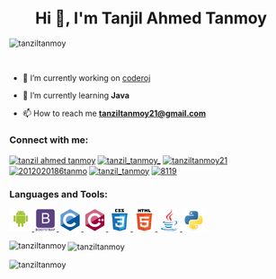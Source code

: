 <h1 align="center">Hi 👋, I'm Tanjil Ahmed Tanmoy</h1>
<p align="left"> <img src="https://komarev.com/ghpvc/?username=tanziltanmoy&label=Profile%20views&color=0e75b6&style=flat" alt="tanziltanmoy" /> </p>

<p align="left"> <a href="https://twitter.com/" target="blank"><img src="https://img.shields.io/twitter/follow/?logo=twitter&style=for-the-badge" alt="" /></a> </p>

- 🔭 I’m currently working on [coderoj](https://coderoj.com/)

- 🌱 I’m currently learning **Java**

- 📫 How to reach me **tanziltanmoy21@gmail.com**

<h3 align="left">Connect with me:</h3>
<p align="left">
<a href="https://fb.com/tanzil ahmed tanmoy" target="blank"><img align="center" src="https://raw.githubusercontent.com/rahuldkjain/github-profile-readme-generator/master/src/images/icons/Social/facebook.svg" alt="tanzil ahmed tanmoy" height="30" width="40" /></a>
<a href="https://instagram.com/tanzil_tanmoy_" target="blank"><img align="center" src="https://raw.githubusercontent.com/rahuldkjain/github-profile-readme-generator/master/src/images/icons/Social/instagram.svg" alt="tanzil_tanmoy_" height="30" width="40" /></a>
<a href="https://www.codechef.com/users/tanziltanmoy21" target="blank"><img align="center" src="https://cdn.jsdelivr.net/npm/simple-icons@3.1.0/icons/codechef.svg" alt="tanziltanmoy21" height="30" width="40" /></a>
<a href="https://www.hackerrank.com/2012020186tanmo" target="blank"><img align="center" src="https://raw.githubusercontent.com/rahuldkjain/github-profile-readme-generator/master/src/images/icons/Social/hackerrank.svg" alt="2012020186tanmo" height="30" width="40" /></a>
<a href="https://codeforces.com/profile/tanzil_tanmoy" target="blank"><img align="center" src="https://cdn.jsdelivr.net/npm/simple-icons@3.0.1/icons/codeforces.svg" alt="tanzil_tanmoy" height="30" width="40" /></a>
<a href="https://discord.gg/8119" target="blank"><img align="center" src="https://raw.githubusercontent.com/rahuldkjain/github-profile-readme-generator/master/src/images/icons/Social/discord.svg" alt="8119" height="30" width="40" /></a>
</p>

<h3 align="left">Languages and Tools:</h3>
<p align="left"> <a href="https://developer.android.com" target="_blank"> <img src="https://raw.githubusercontent.com/devicons/devicon/master/icons/android/android-original-wordmark.svg" alt="android" width="40" height="40"/> </a> <a href="https://getbootstrap.com" target="_blank"> <img src="https://raw.githubusercontent.com/devicons/devicon/master/icons/bootstrap/bootstrap-plain-wordmark.svg" alt="bootstrap" width="40" height="40"/> </a> <a href="https://www.cprogramming.com/" target="_blank"> <img src="https://raw.githubusercontent.com/devicons/devicon/master/icons/c/c-original.svg" alt="c" width="40" height="40"/> </a> <a href="https://www.w3schools.com/cpp/" target="_blank"> <img src="https://raw.githubusercontent.com/devicons/devicon/master/icons/cplusplus/cplusplus-original.svg" alt="cplusplus" width="40" height="40"/> </a> <a href="https://www.w3schools.com/css/" target="_blank"> <img src="https://raw.githubusercontent.com/devicons/devicon/master/icons/css3/css3-original-wordmark.svg" alt="css3" width="40" height="40"/> </a> <a href="https://www.w3.org/html/" target="_blank"> <img src="https://raw.githubusercontent.com/devicons/devicon/master/icons/html5/html5-original-wordmark.svg" alt="html5" width="40" height="40"/> </a> <a href="https://www.java.com" target="_blank"> <img src="https://raw.githubusercontent.com/devicons/devicon/master/icons/java/java-original.svg" alt="java" width="40" height="40"/> </a> <a href="https://www.python.org" target="_blank"> <img src="https://raw.githubusercontent.com/devicons/devicon/master/icons/python/python-original.svg" alt="python" width="40" height="40"/> </a> </p>

<p><img align="left" src="https://github-readme-stats.vercel.app/api/top-langs?username=tanziltanmoy&show_icons=true&locale=en&layout=compact" alt="tanziltanmoy" /></p>

<p>&nbsp;<img align="center" src="https://github-readme-stats.vercel.app/api?username=tanziltanmoy&show_icons=true&locale=en" alt="tanziltanmoy" /></p>

<p><img align="center" src="https://github-readme-streak-stats.herokuapp.com/?user=tanziltanmoy&" alt="tanziltanmoy" /></p>
